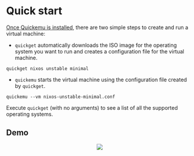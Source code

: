 # Quick start

[Once Quickemu is installed](https://github.com/quickemu-project/quickemu/wiki/01-Installation), there are two simple steps to create and run a virtual machine:

- `quickget` automatically downloads the ISO image for the operating system you want to run and creates a configuration file for the virtual machine.

```shell
quickget nixos unstable minimal
```

- `quickemu` starts the virtual machine using the configuration file created by `quickget`.

```shell
quickemu --vm nixos-unstable-minimal.conf
```

Execute `quickget` (with no arguments) to see a list of all the supported operating systems.

## Demo

<div align="center"><a href="https://asciinema.org/a/658148?autoplay=1" target="_blank"><img src="https://asciinema.org/a/658148.svg" /></a></div>

